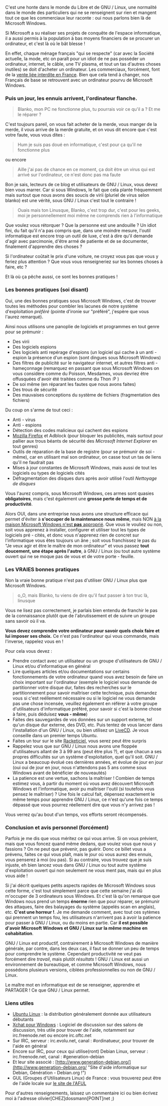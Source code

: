 C'est une honte dans le monde du Libre et de GNU / Linux, une normalité dans le monde des particuliers qui ne se renseignent sur rien et mangent tout ce que les commerciaux leur raconte : oui nous parlons bien là de Microsoft Windows.

Si Microsoft a su réaliser ses projets de conquête de l'espace informatique, il a aussi permis à la population à bas moyens financiers de se procurer un ordinateur, et c'est là où le bât blesse !

En effet, chaque ménage français "qui se respecte" (car avec la Société actuelle, la mode, etc on paraît pour un idiot de ne pas posséder un ordinateur, internet, le câble, une TV plasma, et tout un tas d'autres choses inutiles) se doit d'acheter un ordinateur. Les commerciaux, forcément, font de la [vente liée interdite en France](http://fr.wikipedia.org/wiki/Vente_li%C3%A9e "Découvrir ce qu'est la vente liée sur le site de Wikipédia"). Bien que cela tend à changer, nos Français de base se retrouvent avec un ordinateur pourvu de Microsoft Windows.

### Puis un jour, les ennuis arrivent, l'ordinateur flanche.

> Blanko, mon PC ne fonctionne plus, tu pourrais voir ce qu'il a ? Et me le réparer ?

C'est toujours pareil, on vous fait acheter de la merde, vous manger de la merde, il vous arrive de la merde gratuite, et on vous dit encore que c'est votre faute, vous vous dites :

> Hum je suis pas doué en informatique, c'est pour ça qu'il ne fonctionne plus

ou encore 

> Aille j'ai pas de chance en ce moment, ça doit être un virus qui est arrivé sur l'ordinateur, ce n'est donc pas ma faute

Bon je sais, lecteurs de ce blog et utilisateurs de GNU / Linux, vous devez bien vous marrer. Car si sous Windows, le fait que cela plante fréquemment mais surtout que nous avons des soucis de virii (pluriel de virus selon blanko) est une vérité, sous GNU / Linux c'est tout le contraire !

> Ouais mais ton Linusque, Blanko, c'est trop dur, c'est pour les geeks, moi je personnellement moi même ne comprends rien à l'informatique

Que voulez vous rétorquer ? Que la personne est une andouille ? Un idiot fini, du fait qu'il n'a pas compris que, dans une moindre mesure, l'outil informatique est encore trop un outil de luxe, c'est à dire qu'il demande d'agir avec parcimonie, d'être armé de patiente et de se documenter, finalement d'apprendre des choses ?

Si l'ordinateur coûtait le prix d'une voiture, ne croyez vous pas que vous y feriez plus attention ? Que vous vous renseigneriez sur les bonnes choses à faire, etc ?

Et là où ça pêche aussi, ce sont les bonnes pratiques !

### Les bonnes pratiques (soi disant)

Oui, une des bonnes pratiques sous Microsoft Windows, c'est de trouver toutes les méthodes pour combler les lacunes de notre système d'exploitation *préféré* (pointe d'ironie sur "préféré", j'espère que vous l'aurez remarqué).

Ainsi nous utilisons une panoplie de logiciels et programmes en tout genre pour se prémunir :

  * Des virii
  * Des logiciels espions
  * Des logiciels anti repérage d'espions (un logiciel qui cache à un anti - espion la présence d'un espion (sont dingues sous Microsoft Windows)
  * Des filtres de publicité sur le navigateur internet, et autres filtres anti - hameçonnage (remarquez en passant que sous Microsoft Windows on vous considère comme du Poisson, Mesdames, vous devriez être offusquées d'avoir été traitées comme du Thon :P )
  * De soi même (en réparant les fautes que nous avons faites)
  * Des trous de sécurité
  * Des mauvaises conceptions du système de fichiers (fragmentation des fichiers)

Du coup on s'arme de tout ceci : 

  * Anti - virus
  * Anti - espions
  * Détection des codes malicieux qui cachent des espions
  * [Mozilla Firefox](http://www.mozilla-europe.org/fr/firefox/ "Aller sur la page officiel du navigateur Mozilla Firefox") et Adblock (pour bloquer les publicités, mais surtout pour pallier aux trous béants de sécurité des *Microsoft Internet Explorer* en tout genres)
  * Outils de réparation de la base de registre (pour se prémunir de soi - même), car en utilisant mal son ordinateur, on casse tout un tas de liens qu'il ne faudrait pas
  * Mises à jour constantes de Microsoft Windows, mais aussi de tout les logiciels ou types de logiciels cités
  * Défragmentation des disques durs après avoir utilisé l'outil *Nettoyage de disques*

Vous l'aurez compris, sous Microsoft Windows, ces armes sont quasies **obligatoires**, mais c'est également une **grosse perte de temps et de productivité**.

Alors OUI, dans une entreprise nous avons une structure efficace qui permet d'éviter à **s'occuper de la maintenance nous même**, mais NON <u>à la maison Microsoft Windows n'est **pas** approprié</u>. Que vous le vouliez ou non, soit vous apprenez à installer, configurer et utiliser tout les types de logiciels pré - cités, et donc vous n'apprenez rien de concret sur l'informatique vous êtes toujours un âne ; soit vous franchissez le pas du "Je veux agir et être le maître de mon ordinateur" et vous passez **tout doucement, une étape après l'autre**, à GNU / Linux (ou tout autre système ouvert qui ne se moque pas de vous et de votre porte - feuille.

### Les VRAIES bonnes pratiques

Non la vraie bonne pratique n'est pas d'utiliser GNU / Linux plus que Microsoft Windows.

> o_O, mais Blanko, tu viens de dire qu'il faut passer à ton truc là, linusque

Vous ne lisez pas correctement, je parlais bien entendu de franchir le pas de la connaissance plutôt que de l'abrutissement et de suivre un groupe sans savoir où il va.

**Vous devez comprendre votre ordinateur pour savoir quels choix faire et lui imposer ses choix.** Ce n'est pas l'ordinateur qui vous commande, mais l'inverse, rappelez vous en !

Pour cela vous devez : 

  * Prendre contact avec un utilisateur ou un groupe d'utilisateurs de GNU / Linux et/ou d'informatique en général
  * Lire quelques articles et/ou documentations sur certains fonctionnements de votre ordinateur quand vous avez besoin de faire un choix important sur l'ordinateur (exemple le logiciel vous demande de partitionner votre disque dur, faites des recherches sur le partitionnement pour savoir maîtriser cette technique, puis demandez vous si c'est reéllement nécessaire ou si le logiciel ne vous demande pas une chose incensée, veuillez également en référer à votre groupe d'utilisateurs d'informatique préféré, pour savoir si c'est la bonne chose à faire, puis déduisez **vous - même**)
  * Faites des sauvegardes de vos données sur un support externe, tel qu'un disque dur externe, des DVD, etc. Puis tentez de vous lancer dans l'installation d'un GNU / Linux, ou bien utilisez un [LiveCD](http://fr.wikipedia.org/wiki/Liste_des_LiveCD "Liste de quelques LiveCD"). Je vous conseille dans un premier temps Ubuntu.
  * Faites un tour sur le site [Racketiciel](http://www.racketiciel.info/ "Site officiel de Racketiciel"), vous serez peut être surpris
  * Rappelez vous que sur GNU / Linux nous avons une floppée d'utilisateurs allant de 3 à 99 ans (peut être plus ?), et que chacun a ses propres difficultés sur un système d'exploitation, quel qu'il soit. GNU / Linux a beaucoup évolué ces dernières années, et évolue de jour en jour (oui oui de jour en jour, nous n'attendons pas 5 ans comme sous Windows avant de bénéficier de nouveautés)
  * La patience est une vertue, sachons la maîtriser ! Combien de temps estimez vous, à partir du moment où vous avez découvert Microsoft Windows et l'informatique, avoir pu maîtriser l'outil (si toutefois vous pensez le maîtriser) ? Une fois le calcul fait, dépensez exactement le même temps pour apprendre GNU / Linux, ce n'est qu'une fois ce temps dépassé que vous pourrez réellement dire que vous n'y arrivez pas !
  
Vous verrez qu'au bout d'un temps, vos efforts seront récompensés.

### Conclusion et avis personnel (forcément)

Parfois je me dis que vous méritez ce qui vous arrive. Si on vous prévient, mais que vous foncez quand même dedans, que voulez vous que nous y fassions ? On ne peut que prévenir, pas guérir. Donc ce billet vous a prévenu, faites ce qui vous plaît, mais le jour où vous aurez des ennuis, vous penserez à moi (ou pas). Si au contraire, vous trouvez que je suis injuste, eh bien lancez vous dans GNU / Linux ou tout autre système d'exploitation ouvert qui non seulement ne vous ment pas, mais qui en plus vous aide !

Si j'ai décrit quelques petits aspects rapides de Microsoft Windows sous cette forme, c'est tout simplement parce que cette semaine j'ai dû m'occuper de 3 ordinateurs sous Windows. Et c'est là qu'on remarque que Windows nous prend un temps **énorme** rien que pour réparer, se prémunir des attaques, faire des balayages du système (appelés scan en anglais), etc. **C'est une horreur !**. Je me demande comment, avec tout ces sytèmes qui prennent un temps fou, les utilisateurs n'arrivent pas à avoir la patience pour passer à GNU / Linux, ou du moins en partie. Car **il est possible d'avoir Microsoft Windows et GNU / Linux sur la même machine en cohabitation**.

GNU / Linux est productif, contrairement à Microsoft Windows de manière générale, par contre, dans les deux cas, il faut se donner un peu de temps pour comprendre le système. Cependant productivité ne veut pas forcément dire *travail*, mais plutôt *résultats* ! GNU / Linux est aussi un environnement de bureautique, et comme Microsoft Windows, nous possédons plusieurs versions, ciblées professionnelles ou non de GNU / Linux.

Le maître mot en informatique est de se renseigner, apprendre et PARTAGER ! Ce que GNU / Linux permet.

### Liens utiles

  * [Ubuntu Linux](http://ubuntu-fr.org/ "Site non officiel, français, de la distribution Ubuntu Linux") : la distribution généralement donnée aux utilisateurs débutants
  * [Xchat pour Windows](http://www.pcinpact.com/forum/sujet_61993.htm "Tutoriel d'installation et configuration d'Xchat sur Microsoft Windows") : Logiciel de discussion sur des salons de discussion, très utile pour trouver de l'aide, notamment sur irc.freenode.net ou encore irc.oftc.net
  * Sur IRC, serveur : irc.evolu.net, canal : #ordinatueur, pour trouver de l'aide en général
  * Encore sur IRC, pour ceux qui utilise(ront) Debian Linux, serveur : irc.freenode.net, canal : #generation-debian
  * Et leur site associé : [http://www.generation-debian.org/](http://www.generation-debian.org/ "Site d'aide informatique sur Debian, Génération - Debian.org !")
  * GUL (Groupes d'Utilisateurs Linux) de France : vous trouverez peut être de l'aide locale sur [le site de l'AFUL](http://www.aful.org/gul "Liste des GUL de France sur le site de l'AFUL")

Pour d'autres renseignements, laissez un commentaire ici ou bien écrivez moi à l'adresse olivier[CHEZ]dossmann[POINT]net ;)

